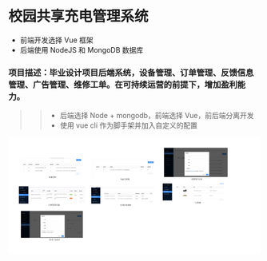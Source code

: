 # 校园共享充电管理系统

- 前端开发选择 Vue 框架
- 后端使用 NodeJS 和 MongoDB 数据库

 ### 项目描述：毕业设计项目后端系统，设备管理、订单管理、反馈信息管理、广告管理、维修工单。在可持续运营的前提下，增加盈利能力。
 >> - 后端选择 Node + mongodb，前端选择 Vue，前后端分离开发
 >> - 使用 vue cli 作为脚手架并加入自定义的配置
<div style="padding: 20px;background: #fff;float: left;">
    <img src="./img/1.png" width = 30% height = 30%>
    <img src="./img/2.png" width = 30% height = 30%>
    <img src="./img/3.png" width = 30% height = 30%>
    <img src="./img/4.jpg" width = 30% height = 30%>
    <img src="./img/5.png" width = 30% height = 30%>
    <img src="./img/6.png" width = 30% height = 30%>
    <img src="./img/7.png" width = 30% height = 30%>
</div>
